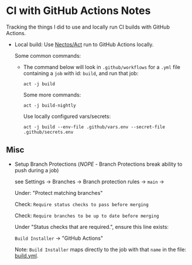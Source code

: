 CI with GitHub Actions Notes
================
Tracking the things I did to use and locally run CI builds with GitHub Actions.

* Local build: Use [Nectos/Act](https://github.com/nektos/act) run to GitHub Actions locally.

  Some common commands:
  * The command below will look in `.github/workflows` for a `.yml` file containing a `job` with id: `build`, and run that job:

        act -j build
  
    Some more commands:
  
        act -j build-nightly

    Use locally configured vars/secrets:

        act -j build --env-file .github/vars.env --secret-file .github/secrets.env
  
Misc
----

* Setup Branch Protections (*NOPE* - Branch Protections break ability to push during a job)
  
  see Settings -> Branches -> Branch protection rules -> `main` ->
  
  Under: "Protect matching branches"

  Check: `Require status checks to pass before merging`

  Check: `Require branches to be up to date before merging`

  Under "Status checks that are required.", ensure this line exists: 
  
   `Build Installer` -> "GitHub Actions" 

  Note: `Build Installer` maps directly to the job with that `name` in the file: [build.yml](./workflows/build.yml).
